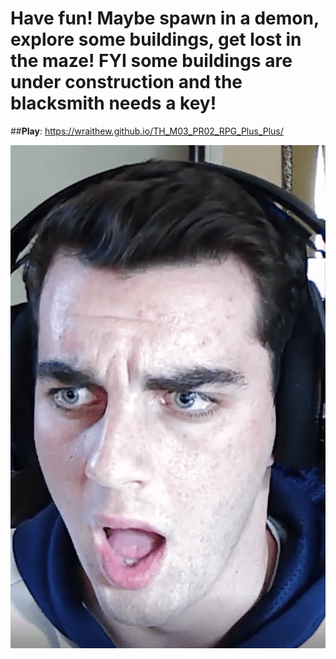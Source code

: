 # Have fun! Maybe spawn in a demon, explore some buildings, get lost in the maze! FYI some buildings are under construction and the blacksmith needs a key!
##**Play**: https://wraithew.github.io/TH_M03_PR02_RPG_Plus_Plus/
 
![GitHub Logo](/img/Garrett%20(1)-min.PNG)
